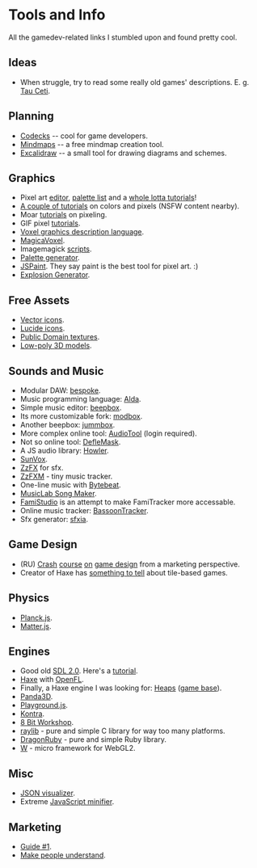 # Tools and Info

All the gamedev-related links I stumbled upon and found pretty cool.

## Ideas

* When struggle, try to read some really old games' descriptions. E. g. [Tau Ceti](https://en.wikipedia.org/wiki/Tau_Ceti_(video_game)).

## Planning

* [Codecks](https://www.codecks.io/) -- cool for game developers.
* [Mindmaps](https://www.mindmaps.app/) -- a free mindmap creation tool.
* [Excalidraw](https://excalidraw.com/) -- a small tool for drawing diagrams and schemes.

## Graphics

* Pixel art [editor](https://lospec.com/pixel-editor), [palette list](https://lospec.com/palette-list) and a [whole lotta tutorials](https://lospec.com/pixel-art-tutorials)!
* [A couple of tutorials](http://www.kyrieru.com/p/tutorials_19.html) on colors and pixels (NSFW content nearby).
* Moar [tutorials](http://www.slynyrd.com/blog/2019/2/23/pixelblog-14-cityscapes) on pixeling.
* GIF pixel [tutorials](https://saint11.org/blog/pixel-art-tutorials/).
* [Voxel graphics description language](https://ldjam.com/events/ludum-dare/41/rogue-party/voxelcode-is-up-and-running).
* [MagicaVoxel](https://ephtracy.github.io/).
* Imagemagick [scripts](http://www.fmwconcepts.com/imagemagick/polarblur/index.php).
* [Palette generator](http://colormind.io/).
* [JSPaint](https://jspaint.app/). They say paint is the best tool for pixel art. :)
* [Explosion Generator](https://explosiongenerator.com/).

## Free Assets

* [Vector icons](https://game-icons.net/).
* [Lucide icons](https://lucide.dev/).
* [Public Domain textures](https://ambientcg.com/).
* [Low-poly 3D models](https://poly.pizza/).

## Sounds and Music

* Modular DAW: [bespoke](https://www.bespokesynth.com/).
* Music programming language: [Alda](https://github.com/alda-lang/alda).
* Simple music editor: [beepbox](https://www.beepbox.co/).
* Its more customizable fork: [modbox](https://moddedbeepbox.github.io/3.0/).
* Another beepbox: [jummbox](https://jummbus.bitbucket.io/).
* More complex online tool: [AudioTool](https://www.audiotool.com/app) (login required).
* Not so online tool: [DefleMask](http://deflemask.com/).
* A JS audio library: [Howler](https://howlerjs.com/).
* [SunVox](https://www.warmplace.ru/soft/sunvox/).
* [ZzFX](https://killedbyapixel.github.io/ZzFX/) for sfx.
* [ZzFXM](https://keithclark.github.io/ZzFXM/) - tiny music tracker.
* One-line music with [Bytebeat](https://greggman.com/downloads/examples/html5bytebeat/html5bytebeat.html).
* [MusicLab Song Maker](https://musiclab.chromeexperiments.com/Song-Maker/).
* [FamiStudio](https://famistudio.org/) is an attempt to make FamiTracker more accessable.
* Online music tracker: [BassoonTracker](https://www.stef.be/bassoontracker/).
* Sfx generator: [sfxia](https://rxi.itch.io/sfxia).

## Game Design

* (RU) [Crash](https://vc.ru/pixonic/40689-kak-nayti-ideyu-dlya-igry) [course](https://vc.ru/pixonic/41523-kak-prevratit-ideyu-dlya-igry-v-koncept) [on](https://vc.ru/pixonic/42293-proverka-koncepta-igry-minimalnymi-sredstvami) [game design](https://vc.ru/pixonic/43648-meta-game) from a marketing perspective.
* Creator of Haxe has [something to tell](https://deepnight.net/tutorials/) about tile-based games.

## Physics

* [Planck.js](http://piqnt.com/planck.js/).
* [Matter.js](https://github.com/liabru/matter-js).

## Engines

* Good old [SDL 2.0](http://wiki.libsdl.org/). Here's a [tutorial](http://lazyfoo.net/tutorials/SDL/index.php).
* [Haxe](haxe.org) with [OpenFL](https://www.openfl.org/).
* Finally, a Haxe engine I was looking for: [Heaps](https://heaps.io/index.html) ([game base](https://github.com/deepnight/gameBase)).
* [Panda3D](https://www.panda3d.org/manual/).
* [Playground.js](http://playgroundjs.com/).
* [Kontra](https://straker.github.io/kontra/).
* [8 Bit Workshop](http://8bitworkshop.com/).
* [raylib](raylib.com) - pure and simple C library for way too many platforms.
* [DragonRuby](https://dragonruby.itch.io/dragonruby-gtk) - pure and simple Ruby library.
* [W](https://xem.github.io/W/) - micro framework for WebGL2.

## Misc

* [JSON visualizer](http://jsonviewer.stack.hu/).
* Extreme [JavaScript minifier](https://siorki.github.io/regPack.html).

## Marketing

* [Guide #1](https://medium.com/kitfox-games/the-0-marketing-game-guide-e649a5ac83f4).
* [Make people understand](https://medium.com/kitfox-games/making-people-understand-and-care-about-your-game-2271f45f52e6).
